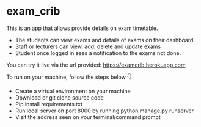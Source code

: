 # exam_crib

This is an app that allows provide details on exam timetable.

- The students can view exams and details of exams 
on their dashboard.
- Staff or lecturers can view, add, delete and update exams
- Student once logged in sees a notification to the exams not done.

You can try it live via the url provided:
https://examcrib.herokuapp.com

To run on your machine, follow the steps below 👇

- Create a virtual environment on your machine
- Download or git clone source code
- Pip install requirements.txt
- Run local server on port 8000 by running python manage.py runserver
- Visit the address seen on your terminal/command prompt
